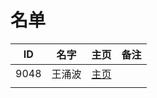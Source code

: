 
# 名单

|  ID    |  名字    |  主页    | 备注     |
| ---- | ---- | ---- | ---- |
|  9048    | 王涌波     | [主页](9048.md)     |      |
|      |      |      |      |

